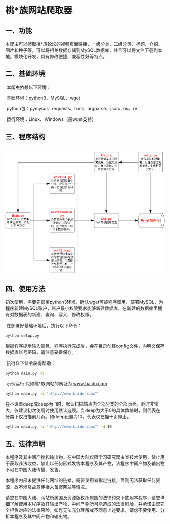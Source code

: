 
# 桃*族网站爬取器

## 一、功能

​		本爬虫可以爬取桃*族论坛的视频页面链接、一级分类、二级分类、标题、介绍、图片和种子等。可以将相关数据存储到MySQL数据库，并且可以将文件下载到本地。模块化开发，具有修改便捷、兼容性好等特点。

## 二、基础环境

​		本爬虫依赖以下环境：

​				基础环境：python3、MySQL、wget

​				python包：pymysql、requests、lxml、argparse、json、os、re

​				运行环境：Linux、Windows（需wget支持）

## 三、程序结构

​		<img src="./程序结构.png" alt="程序结构" style="zoom:67%;" />

## 四、使用方法

​		初次使用，需要先部署python3环境，确认wget可被程序调用，部署MySQL，为程序新建MySQL账户，账户最小权限要求能够新建数据库，在新建的数据库里拥有对数据表的新建、查询、写入、修改权限。

​		在部署好基础环境后，执行以下命令：

```bash
python setup.py
```

​		根据程序提示输入信息，程序执行完成后，会在目录创建config文件，内明文保存数据库账号密码，请注意妥善保存。

​		执行以下命令获得帮助：

```bash
python main.py -h
```

​		示例运行 假如桃*族网站的网址为 www.baidu.com

```bash
python main.py -u "http://www.baidu.com/"
```

​		在不设置deep或deep为-1时，默认扫描站点内全部分类的全部页面，耗时非常大，仅建议初次使用时使用默认选项。当deep为大于0的具体数值时，则代表在分类下仅扫描前几页。如deep设置为10，代表仅扫描十页即止。

```bash
python main.py -u "http://www.baidu.com/" -d 10
```



## 五、法律声明

​		本程序及其中间产物和输出物，在中国大陆仅限学习研究爬虫类技术使用，禁止用于获取非法收益，禁止以任何形式发售本程序及其产物，该程序中间产物及输出物不可在中国大陆传播、发售。

​		本程序内部未提供任何网址的链接，需要使用者指定链接，否则无法获取任何资源，故不涉及故意传播未备案网站等情况。

​		请您在中国大陆、网站所属国及资源版权所属国的法律约束下使用本程序，请您详细了解使用本程序及其输出产物、中间产物所可能造成的法律风险，并承诺由您完全担负对应的法律风险，如您无法充分理解或不同意上述要求，请您不要使用、分析本程序及其中间产物和输出物。
